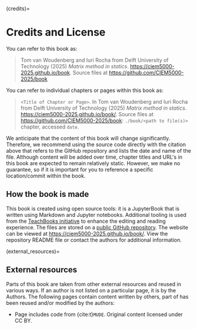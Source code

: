 (credits)=
# Credits and License

You can refer to this book as:

> Tom van Woudenberg and Iuri Rocha from Delft University of Technology (2025) _Matrix method in statics_. https://ciem5000-2025.github.io/book. Source files at https://github.com/CIEM5000-2025/book

You can refer to individual chapters or pages within this book as:

> `<Title of Chapter or Page>`. In Tom van Woudenberg and Iuri Rocha from Delft University of Technology (2025) _Matrix method in statics_. https://ciem5000-2025.github.io/book/<relative link to page>. Source files at  https://github.com/CIEM5000-2025/book: `./book/<path to file(s)>` chapter, accessed `date`.

We anticipate that the content of this book will change significantly. Therefore, we recommend using the source code directly with the citation above that refers to the GitHub repository and lists the date and name of the file. Although content will be added over time, chapter titles and URL's in this book are expected to remain relatively static. However, we make no guarantee, so if it is important for you to reference a specific location/commit within the book.

## How the book is made

This book is created using open source tools: it is a JupyterBook that is written using Markdown and Jupyter notebooks. Additional tooling is used from the [TeachBooks initiative](https://teachbooks.io/) to enhance the editing and reading experience. The files are stored on a [public GitHub repository](https://github.com/CIEM5000-2025/book). The website can be viewed at https://ciem5000-2025.github.io/book/. View the repository README file or contact the authors for additional information.

(external_resources)=
## External resources
Parts of this book are taken from other external resources and reused in various ways. If an author is not listed on a particular page, it is by the Authors. The following pages contain content written by others, part of has been reused and/or modified by the authors:
- Page [](./lecture2/fem.ipynb) includes code from {cite:t}`MUDE`. Original content licensed under CC BY. 
